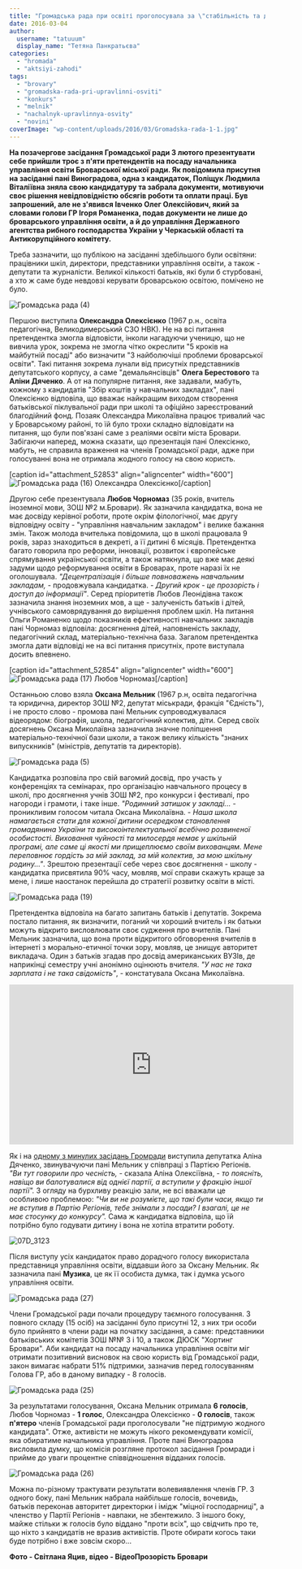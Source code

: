```yaml
---
title: "Громадська рада при освіті проголосувала за \"стабільність та добробут\""
date: 2016-03-04
author: 
  username: "tatuuum"
  display_name: "Тетяна Панкратьєва"
categories: 
  - "hromada"
  - "aktsiyi-zahodi"
tags: 
  - "brovary"
  - "gromadska-rada-pri-upravlinni-osviti"
  - "konkurs"
  - "melnik"
  - "nachalnyk-upravlinnya-osvity"
  - "novini"
coverImage: "wp-content/uploads/2016/03/Gromadska-rada-1-1.jpg"
---
```


**На позачергове засідання Громадської ради 3 лютого презентувати себе прийшли троє з п'яти претендентів на посаду начальника управління освіти Броварської міської ради. Як повідомила присутня на засіданні пані Виноградова, одна з кандидаток, Поліщук Людмила Віталіївна зняла свою кандидатуру та забрала документи, мотивуючи своє рішення невідповідністю обсягів роботи та оплати праці. Був запрошений, але не з'явився Івченко Олег Олексійович, який за словами голови ГР Ігоря Романенка, подав документи не лише до броварського управління освіти, а й до управління Державного агентства рибного господарства України у Черкаській області та Антикорупційного комітету.**

Треба зазначити, що публікою на засіданні здебільшого були освітяни: працівники шкіл, директори, представники управління освіти, а також - депутати та журналісти. Великої кількості батьків, які були б стурбовані, а хто ж саме буде невдовзі керувати броварською освітою, помічено не було.

![Громадська рада (4)](https://mpz.brovary.org/wp-content/uploads/2016/03/Gromadska-rada-4.jpg)

Першою виступила **Олександра Олексієнко** (1967 р.н., освіта педагогічна, Великодимерський СЗО НВК). Не на всі питання претендентка змогла відповісти, інколи нагадуючи ученицю, що не вивчила урок, зокрема не змогла чітко окреслити "5 кроків на майбутній посаді" або визначити "3 найболючіші проблеми броварської освіти". Такі питання зокрема лунали від присутніх представників депутатського корпусу, а саме "демальянсівців" **Олега Берестового** та **Аліни Дяченко**. А от на популярне питання, яке задавали, мабуть, кожному з кандидатів "Збір коштів у навчальних закладах", пані Олексієнко відповіла, що вважає найкращим виходом створення батьківської піклувальної ради при школі та офіційно зареєстрований благодійний фонд. Позаяк Олександра Миколаївна працює тривалий час у Броварському районі, то їй було трохи складно відповідати на питання, що були пов'язані саме з реаліями освіти міста Бровари. Забігаючи наперед, можна сказати, що презентація пані Олексієнко, мабуть, не справила враження на членів Громадської ради, адже при голосуванні вона не отримала жодного голосу на свою користь.

\[caption id="attachment\_52853" align="aligncenter" width="600"\]![Громадська рада (16)](https://mpz.brovary.org/wp-content/uploads/2016/03/Gromadska-rada-16.jpg) Олександра Олексієнко\[/caption\]

Другою себе презентувала **Любов Чорномаз** (35 років, вчитель іноземної мови, ЗОШ №2 м.Бровари). Як зазначила кандидатка, вона не має досвіду керівної роботи, проте окрім філологічної, має другу відповідну освіту - "управління навчальним закладом" і велике бажання змін. Також молода вчителька повідомила, що в школі працювала 9 років, зараз знаходиться в декреті, а її дитині 6 місяців. Претендентка багато говорила про реформи, інновації, розвиток і європейське спрямування української освіти, а також натякнула, що вже має деякі задуми щодо реформування освіти в Броварах, проте наразі їх не оголошувала. _"Децентралізація і більше повноважень навчальним закладам,_ - продовжувала кандидатка. - _Другий крок - це прозорість і доступ до інформації"_. Серед пріоритетів Любов Леонідівна також зазначила знання іноземних мов, а ще - залученість батьків і дітей, учнівського самоврядування до вирішення проблем шкіл. На питання Ольги Романенко щодо показників ефективності навчальних закладів пані Чорномаз відповіла: досягнення дітей, наповненість закладу, педагогічний склад, матеріально-технічна база. Загалом претендентка змогла дати відповіді не на всі питання присутніх, проте виступала досить впевнено.

\[caption id="attachment\_52854" align="aligncenter" width="600"\]![Громадська рада (17)](https://mpz.brovary.org/wp-content/uploads/2016/03/Gromadska-rada-17.jpg) Любов Чорномаз\[/caption\]

Останньою слово взяла **Оксана Мельник** (1967 р.н, освіта педагогічна та юридична, директор ЗОШ №2, депутат міськради, фракція "Єдність"), і не просто слово - промова пані Мельник супроводжувалася відеорядом: біографія, школа, педагогічний колектив, діти. Серед своїх досягнень Оксана Миколаївна зазначила значне поліпшення матеріально-технічної бази школи, а також велику кількість "знаних випускників" (міністрів, депутатів та директорів).

![Громадська рада (5)](https://mpz.brovary.org/wp-content/uploads/2016/03/Gromadska-rada-5.jpg)

Кандидатка розповіла про свій вагомий досвід, про участь у конференціях та семінарах, про організацію навчального процесу в школі, про досягнення учнів ЗОШ №2, про конкурси і фестивалі, про нагороди і грамоти, і таке інше. _"Родинний затишок у закладі..._ - проникливим голосом читала Оксана Миколаївна. - _Наша школа намагається стати для кожної дитини осередком становлення громадянина України та високоінтелектуальної всебічно розвиненої особистості. Виховання чуйності та милосердя немає у шкільній програмі, але саме ці якості ми прищеплюємо своїм вихованцям. Мене переповнює гордість за мій заклад, за мій колектив, за мою шкільну родину..."_. Зрештою презентації себе через своє досягнення - школу - кандидатка присвятила 90% часу, мовляв, мої справи скажуть краще за мене, і лише наостанок перейшла до стратегії розвитку освіти в місті.

![Громадська рада (19)](https://mpz.brovary.org/wp-content/uploads/2016/03/Gromadska-rada-19.jpg)

Претендентка відповіла на багато запитань батьків і депутатів. Зокрема постало питання, як визначити, поганий чи хороший вчитель і як батьки можуть відкрито висловлювати своє судження про вчителів. Пані Мельник зазначила, що вона проти відкритого обговорення вчителів в інтернеті з морально-етичної точки зору, мовляв, це знищує авторитет викладача. Один з батьків згадав про досвід американських ВУЗІв, де наприкінці семестру учні анонімно оцінюють вчителя. _"У нас не така зарплата і не така свідомість"_, - констатувала Оксана Миколаївна.

<iframe src="https://www.youtube.com/embed/SQZmHd4RJig" width="560" height="315" frameborder="0" allowfullscreen="allowfullscreen"></iframe>

Як і на [одному з минулих засідань Громради](https://mpz.brovary.org/borotba-novogo-starogo-v-konkursi-na-golovnogo-osvityanyna-brovariv/) виступила депутатка Аліна Дяченко, звинувачуючи пані Мельник у співпраці з Партією Регіонів. _"Ви тут говорили про чесність,_ - сказала Аліна Олексіївна, - _то поясніть, навіщо ви балотувалися від однієї партії, а вступили у фракцію іншої партії"._ З огляду на бурхливу реакцію зали, не всі вважали це особливою проблемою: _"Чи ви не розумієте, що такі були часи, якщо ти не вступив в Партію Регіонів, тебе знімали з посади? І взагалі, це не має стосунку до конкурсу"._ Сама ж кандидатка відповіла, що їй потрібно було годувати дитину і вона не хотіла втратити роботу.

![07D_3123](https://mpz.brovary.org/wp-content/uploads/2016/03/07D_3123.jpg)

Після виступу усіх кандидаток право дорадчого голосу використала представниця управління освіти, віддавши його за Оксану Мельник. Як зазначила пані **Музика**, це як її особиста думка, так і думка усього управління освіти.

![Громадська рада (27)](https://mpz.brovary.org/wp-content/uploads/2016/03/Gromadska-rada-27.jpg)

Члени Громадської ради почали процедуру таємного голосування. З повного складу (15 осіб) на засіданні було присутні 12, з них три особи було прийнято в члени ради на початку засідання, а саме: представники батьківських комітетів ЗОШ №№ 3 і 10, а також ДЮСК "Хортинг Бровари". Аби кандидат на посаду начальника управління освіти міг отримати позитивний висновок на свою користь від Громадської ради, закон вимагає набрати 51% підтримки, зазначив перед голосуванням Голова ГР, або в даному випадку - 8 голосів.

![Громадська рада (25)](https://mpz.brovary.org/wp-content/uploads/2016/03/Gromadska-rada-25.jpg)

За результатами голосування, Оксана Мельник отримала **6 голосів**, Любов Чорномаз - **1 голос**, Олександра Олексієнко - **0 голосів**, також **п'ятеро** членів Громадської ради проголосували "не підтримую жодного кандидата". Отже, активісти не можуть нікого рекомендувати комісії, яка обиратиме начальника управління. Проте пані Виноградова висловила думку, що комісія розгляне протокол засідання Громради і прийме до уваги процентне співвідношення відданих голосів.

![Громадська рада (26)](https://mpz.brovary.org/wp-content/uploads/2016/03/Gromadska-rada-26.jpg)

Можна по-різному трактувати результати волевиявлення членів ГР. З одного боку, пані Мельник набрала найбільше голосів, вочевидь, батьків переконав авторитет директорки і імідж "міцної господарниці", а членство у Партії Регіонів - навпаки, не збентежило. З іншого боку, майже стільки ж голосів було віддано "проти всіх", що свідчить про те, що ніхто з кандидатів не вразив активістів. Проте обирати когось таки буде потрібно і вже зовсім скоро...

**Фото - Світлана Яцив, відео - ВідеоПрозорість Бровари**
